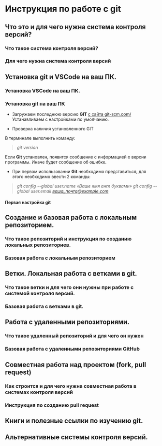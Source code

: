# Инструкция по работе с git

## Что это и для чего нужна система контроля версий?

### Что такое система контроля версий?

### Для чего нужна система контроля версий

## Установка git и VSCode на ваш ПК.

### Установка VSCode на ваш ПК.

### Установка git на ваш ПК

* Загружаем последнюю версию **GIT** [с сайта git-scm.com/](https://git-scm.com/downloads)
Устанавливаем с настройками по умолчанию.

* Проверка наличия установленного GIT

В терминале выполнить команду:

>*git version*

Если **Git** установлен, появится сообщение с информацией о версии программы. Иначе будет сообщение об ошибке.

* При первом использовании **Git** необходимо представиться, для этого необходимо ввести 2 команды:

>*git config --global user.name «Ваше имя англ буквами»*
>*git config --global user.email ваша_почта@example.com*

#### Первая настройка git

## Создание и базовая работа с локальным репозиторием.

### Что такое репозиторий и инструкция по созданию локальных репозиториев.

### Базовая работа с локальным репозиторием

## Ветки. Локальная работа с ветками в git.

### Что такое ветки и для чего они нужны при работе с системой контроля версий.

### Базовая работа с ветками в git.

## Работа с удаленными репозиториями.

### Что такое удаленный репозиторий и для чего он нужен

### Базовая работа с удаленными репозиториями GitHub

## Совместная работа над проектом (fork, pull request)

### Как строится и для чего нужна совместная работа в системах контроля версий

### Инструкция по созданию pull request

## Книги и полезные ссылки по изучению git.

## Альтернативные системы контроля версий.
